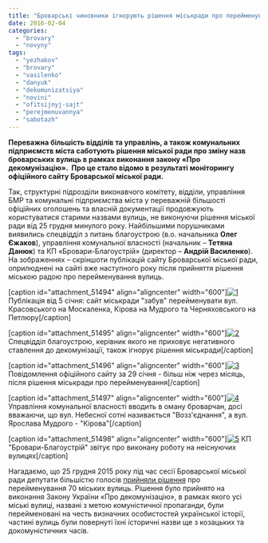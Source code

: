```yaml
---
title: "Броварські чиновники ігнорують рішення міськради про перейменування вулиць"
date: 2016-02-04
categories: 
  - "brovary"
  - "novyny"
tags: 
  - "yezhakov"
  - "brovary"
  - "vasilenko"
  - "danyuk"
  - "dekomunizatsiya"
  - "novini"
  - "ofitsijnyj-sajt"
  - "perejmenuvannya"
  - "sabotazh"
---
```


**Переважна більшість відділів та управлінь, а також комунальних підприємств міста саботують рішення міської ради про зміну назв броварських вулиць в рамках виконання закону «Про декомунізацію».  Про це стало відомо в результаті моніторингу офіційного сайту Броварської міської ради.**

Так, структурні підрозділи виконавчого комітету, відділи, управління БМР та комунальні підприємства міста у переважній більшості офіційних оголошень та власній документації продовжують користуватися старими назвами вулиць, не виконуючи рішення міської ради від 25 грудня минулого року. Найбільшими порушниками виявились спецвідділ з питань благоустрою (в.о. начальника **Олег Єжаков**), управління комунальної власності (начальник – **Тетяна Данюк**) та КП «Бровари-Благоустрій» (директор – **Андрій Василенко**). На зображеннях – скріншоти публікацій сайту Броварської міської ради, оприлюднені на сайті вже наступного року після прийняття рішення міською радою про перейменування вулиць.

\[caption id="attachment\_51494" align="aligncenter" width="600"\][![1](https://mpz.brovary.org/wp-content/uploads/2016/02/1-2.jpg)](https://mpz.brovary.org/wp-content/uploads/2016/02/1-2.jpg) Публікація від 5 січня: сайт міськради "забув" перейменувати вул. Красовського на Москаленка, Кірова на Мудрого та Черняховського на Петлюру\[/caption\]

\[caption id="attachment\_51495" align="aligncenter" width="600"\][![2](https://mpz.brovary.org/wp-content/uploads/2016/02/2-1.jpg)](https://mpz.brovary.org/wp-content/uploads/2016/02/2-1.jpg) Спецвідділ благоустрою, керівник якого не приховує негативного ставлення до декомунізації, також ігнорує рішення міськради\[/caption\]

\[caption id="attachment\_51496" align="aligncenter" width="600"\][![3](https://mpz.brovary.org/wp-content/uploads/2016/02/3-2.jpg)](https://mpz.brovary.org/wp-content/uploads/2016/02/3-2.jpg) Повідомлення офіційного сайту за 29 січня - більш ніж через місяць, після рішення міськради про перейменування\[/caption\]

\[caption id="attachment\_51497" align="aligncenter" width="600"\][![4](https://mpz.brovary.org/wp-content/uploads/2016/02/4-1.jpg)](https://mpz.brovary.org/wp-content/uploads/2016/02/4-1.jpg) Управління комунальної власності вводить в оману броварчан, досі вважаючи, що вул. Небесної сотні називається "Возз'єднання", а вул. Ярослава Мудрого - "Кірова"\[/caption\]

\[caption id="attachment\_51498" align="aligncenter" width="600"\][![5](https://mpz.brovary.org/wp-content/uploads/2016/02/5-2.jpg)](https://mpz.brovary.org/wp-content/uploads/2016/02/5-2.jpg) КП "Бровари-Благоустрій" звітує про виконану роботу на неіснуючих вулицях\[/caption\]

Нагадаємо, що 25 грудня 2015 року під час сесії Броварської міської ради депутати більшістю голосів [прийняли рішення](https://mpz.brovary.org/u-brovarah-z-yavylys-vulytsi-na-chest-stepana-bandery-nebesnoyi-sotni-ta-geroyiv-ato/) про перейменування 70 міських вулиць. Рішення було прийнято на виконання Закону України «Про декомунізацію», в рамках якого усі міські вулиці, названі з метою комуністичної пропаганди, були перейменовані на честь визначних особистостей української історії, частині вулиць були повернуті їхні історичні назви ще з козацьких та докомуністичних часів.

